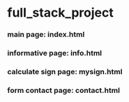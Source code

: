 # full_stack_project

### main page: index.html
### informative page: info.html
### calculate sign page: mysign.html
### form contact page: contact.html

